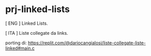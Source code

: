 # prj-linked-lists

[ ENG ] Linked Lists.

[ ITA ] Liste collegate da links.

porting di:
https://replit.com/@dariocangialosi/liste-collegate-liste-linked#main.c
